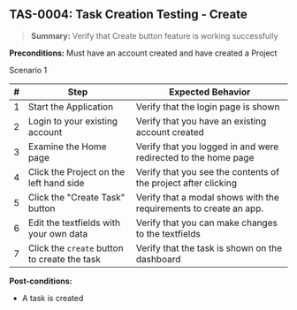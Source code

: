 ## **TAS-0004:** Task Creation Testing - Create  

> **Summary:** Verify that Create button feature is working successfully  <br>

**Preconditions:** Must have an account created and have created a Project

Scenario 1 

 | \# | Step | Expected Behavior | 
 |----|------|-------------------| 
 |  1 | Start the Application    | Verify that the login page is shown  | 
 |  2 | Login to your existing account    | Verify that you have an existing account created   | 
 |  3 | Examine the Home page     | Verify that you logged in and were redirected to the home page  |  
 |  4 | Click the Project on the left hand side| Verify that you see the contents of the project after clicking |
 |  5 | Click the "Create Task" button    | Verify that a modal shows with the requirements to create an app.  | 
 | 6 | Edit the textfields with your own data | Verify that you can make changes to the textfields |
  | 7 | Click the `create` button to create the task | Verify that the task is shown on the dashboard |

**Post-conditions:**  
   - A task is created
